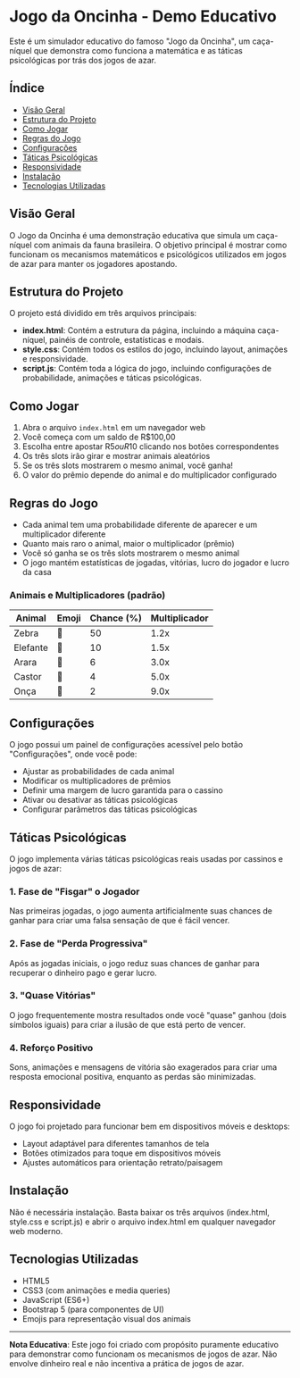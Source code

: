# Jogo da Oncinha - Demo Educativo

Este é um simulador educativo do famoso "Jogo da Oncinha", um caça-níquel que demonstra como funciona a matemática e as táticas psicológicas por trás dos jogos de azar.

## Índice

- [Visão Geral](#visão-geral)
- [Estrutura do Projeto](#estrutura-do-projeto)
- [Como Jogar](#como-jogar)
- [Regras do Jogo](#regras-do-jogo)
- [Configurações](#configurações)
- [Táticas Psicológicas](#táticas-psicológicas)
- [Responsividade](#responsividade)
- [Instalação](#instalação)
- [Tecnologias Utilizadas](#tecnologias-utilizadas)

## Visão Geral

O Jogo da Oncinha é uma demonstração educativa que simula um caça-níquel com animais da fauna brasileira. O objetivo principal é mostrar como funcionam os mecanismos matemáticos e psicológicos utilizados em jogos de azar para manter os jogadores apostando.

## Estrutura do Projeto

O projeto está dividido em três arquivos principais:

- **index.html**: Contém a estrutura da página, incluindo a máquina caça-níquel, painéis de controle, estatísticas e modais.
- **style.css**: Contém todos os estilos do jogo, incluindo layout, animações e responsividade.
- **script.js**: Contém toda a lógica do jogo, incluindo configurações de probabilidade, animações e táticas psicológicas.

## Como Jogar

1. Abra o arquivo `index.html` em um navegador web
2. Você começa com um saldo de R$100,00
3. Escolha entre apostar R$5 ou R$10 clicando nos botões correspondentes
4. Os três slots irão girar e mostrar animais aleatórios
5. Se os três slots mostrarem o mesmo animal, você ganha!
6. O valor do prêmio depende do animal e do multiplicador configurado

## Regras do Jogo

- Cada animal tem uma probabilidade diferente de aparecer e um multiplicador diferente
- Quanto mais raro o animal, maior o multiplicador (prêmio)
- Você só ganha se os três slots mostrarem o mesmo animal
- O jogo mantém estatísticas de jogadas, vitórias, lucro do jogador e lucro da casa

### Animais e Multiplicadores (padrão)

| Animal | Emoji | Chance (%) | Multiplicador |
|--------|-------|------------|---------------|
| Zebra | 🦓 | 50 | 1.2x |
| Elefante | 🐘 | 10 | 1.5x |
| Arara | 🦜 | 6 | 3.0x |
| Castor | 🦫 | 4 | 5.0x |
| Onça | 🐆 | 2 | 9.0x |

## Configurações

O jogo possui um painel de configurações acessível pelo botão "Configurações", onde você pode:

- Ajustar as probabilidades de cada animal
- Modificar os multiplicadores de prêmios
- Definir uma margem de lucro garantida para o cassino
- Ativar ou desativar as táticas psicológicas
- Configurar parâmetros das táticas psicológicas

## Táticas Psicológicas

O jogo implementa várias táticas psicológicas reais usadas por cassinos e jogos de azar:

### 1. Fase de "Fisgar" o Jogador
Nas primeiras jogadas, o jogo aumenta artificialmente suas chances de ganhar para criar uma falsa sensação de que é fácil vencer.

### 2. Fase de "Perda Progressiva"
Após as jogadas iniciais, o jogo reduz suas chances de ganhar para recuperar o dinheiro pago e gerar lucro.

### 3. "Quase Vitórias"
O jogo frequentemente mostra resultados onde você "quase" ganhou (dois símbolos iguais) para criar a ilusão de que está perto de vencer.

### 4. Reforço Positivo
Sons, animações e mensagens de vitória são exagerados para criar uma resposta emocional positiva, enquanto as perdas são minimizadas.

## Responsividade

O jogo foi projetado para funcionar bem em dispositivos móveis e desktops:

- Layout adaptável para diferentes tamanhos de tela
- Botões otimizados para toque em dispositivos móveis
- Ajustes automáticos para orientação retrato/paisagem

## Instalação

Não é necessária instalação. Basta baixar os três arquivos (index.html, style.css e script.js) e abrir o arquivo index.html em qualquer navegador web moderno.

## Tecnologias Utilizadas

- HTML5
- CSS3 (com animações e media queries)
- JavaScript (ES6+)
- Bootstrap 5 (para componentes de UI)
- Emojis para representação visual dos animais

---

**Nota Educativa**: Este jogo foi criado com propósito puramente educativo para demonstrar como funcionam os mecanismos de jogos de azar. Não envolve dinheiro real e não incentiva a prática de jogos de azar.
